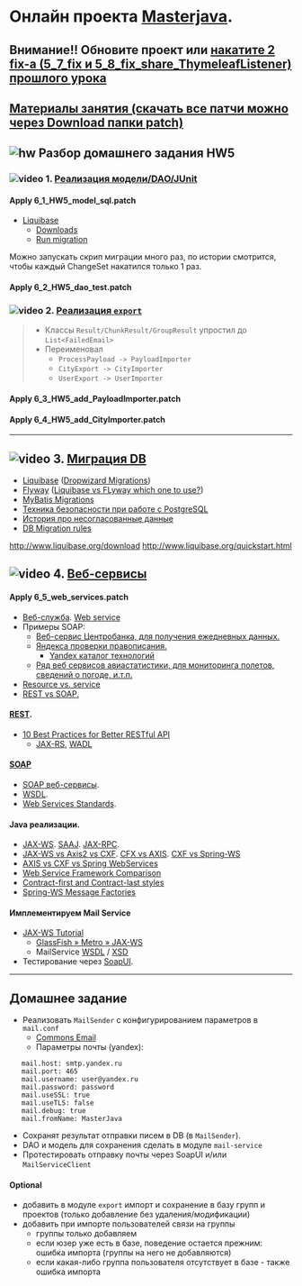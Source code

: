 # Онлайн проекта  <a href="https://github.com/JavaWebinar/masterjava">Masterjava</a>.

## **Внимание!! Обновите проект или [накатите 2 fix-а (5_7_fix и 5_8_fix_share_ThymeleafListener) прошлого урока](https://github.com/JavaWebinar/masterjava/blob/doc/doc/lesson05.md#-Правки)**

## [Материалы занятия (скачать все патчи можно через Download папки patch)](https://drive.google.com/drive/u/0/folders/0B9Ye2auQ_NsFVEJBS3VzVnBtMnc) 


## ![hw](https://cloud.githubusercontent.com/assets/13649199/13672719/09593080-e6e7-11e5-81d1-5cb629c438ca.png) Разбор домашнего задания HW5

### ![video](https://cloud.githubusercontent.com/assets/13649199/13672715/06dbc6ce-e6e7-11e5-81a9-04fbddb9e488.png) 1. [Реализация модели/DAO/JUnit](https://drive.google.com/open?id=0B9Ye2auQ_NsFZzA1OHBUNExGdEk)
#### Apply 6_1_HW5_model_sql.patch
- [Liquibase](http://www.liquibase.org/)
  - [Downloads](http://www.liquibase.org/download/index.html)
  - [Run migration](http://www.liquibase.org/quickstart.html)

Можно запускать скрип миграции много раз, по истории смотрится, чтобы каждый ChangeSet накатился только 1 раз.

#### Apply 6_2_HW5_dao_test.patch

### ![video](https://cloud.githubusercontent.com/assets/13649199/13672715/06dbc6ce-e6e7-11e5-81a9-04fbddb9e488.png) 2. <a href="https://drive.google.com/open?id=0B9Ye2auQ_NsFMGdjajREWlhmV2c">Реализация `export`</a>
> - Классы `Result/ChunkResult/GroupResult` упростил до `List<FailedEmail>` 
> - Переименовал 
>   - `ProcessPayload -> PayloadImporter` 
>   - `CityExport -> CityImporter` 
>   - `UserExport -> UserImporter` 

#### Apply 6_3_HW5_add_PayloadImporter.patch
#### Apply 6_4_HW5_add_CityImporter.patch

----------------

## ![video](https://cloud.githubusercontent.com/assets/13649199/13672715/06dbc6ce-e6e7-11e5-81a9-04fbddb9e488.png) 3. <a href="https://drive.google.com/file/d/0B9Ye2auQ_NsFbFR5bDBzYzdYeDA">Миграция DB</a>
- <a href="http://www.liquibase.org">Liquibase</a> (<a href="http://www.dropwizard.io/0.7.1/docs/manual/migrations.html">Dropwizard Migrations</a>)
- <a href="https://flywaydb.org/">Flyway</a> (<a href="http://stackoverflow.com/questions/37385823/liquibase-vs-flyway-which-one-to-use">Liquibase vs FLyway which one to use?</a>)
- <a href="http://www.mybatis.org/migrations/">MyBatis Migrations</a>
- <a href="https://habrahabr.ru/post/314048/">Техника безопасности при работе с PostgreSQL</a>
- <a href="https://habrahabr.ru/post/231213/">История про несогласованные данные</a>
- <a href="https://docs.google.com/document/d/1ul1jH7sccyQVqpjItdFo_OQI9YxJV3V5hxqI7xa-YPM">DB Migration rules</a>

http://www.liquibase.org/download
http://www.liquibase.org/quickstart.html



## ![video](https://cloud.githubusercontent.com/assets/13649199/13672715/06dbc6ce-e6e7-11e5-81a9-04fbddb9e488.png) 4. <a href="https://drive.google.com/open?id=0B9Ye2auQ_NsFSkh4eWtSb2I4YUU">Веб-сервисы</a>
#### Apply 6_5_web_services.patch

- <a href="https://ru.wikipedia.org/wiki/Веб-служба">Веб-служба</a>. <a href="https://en.wikipedia.org/wiki/Web_service">Web service</a>
- Примеры SOAP:
  - <a href="http://www.cbr.ru/DailyInfoWebServ/DailyInfo.asmx">Веб-сервис Центробанка, для получения ежедневных данных.</a>
  - <a href="http://api.yandex.ru/speller/doc/dg/concepts/api-overview.xml">Яндекса проверки правописания.</a>
     - <a href="https://tech.yandex.ru/#catalog">Yandex каталог технологий</a>
  - <a href="https://www.flightstats.com/developers/bin/view/Web+Services/WSDL">Ряд веб сервисов авиастатистики, для мониторинга полетов, сведений о погоде, и.т.п.</a>
- <a href="https://en.wikipedia.org/wiki/Web_API#Resource_vs._service">Resource vs. service</a>
- <a href="https://habrahabr.ru/post/131343/">REST vs SOAP.</a>

#### <a href="https://ru.wikipedia.org/wiki/REST">REST</a>.
- <a href="http://blog.mwaysolutions.com/2014/06/05/10-best-practices-for-better-restful-api/">10 Best Practices for Better RESTful API</a>
  - <a href="https://en.wikipedia.org/wiki/Java_API_for_RESTful_Web_Services">JAX-RS</a>, <a href="https://jersey.java.net/documentation/latest/wadl.html">WADL</a>

#### <a href="https://ru.wikipedia.org/wiki/SOAP">SOAP</a>
- <a href="http://www.4stud.info/networking/web-services.html">SOAP веб-сервисы</a>. 
- <a href="https://ru.wikipedia.org/wiki/WSDL">WSDL</a>. 
- <a href="http://static.ccm2.net/ccm.net/faq/images/0-pdpEtRZG-web.png">Web Services Standards</a>. 

#### Java реализации.
- <a href="http://en.wikipedia.org/wiki/Java_API_for_XML_Web_Services">JAX-WS</a>. <a href="https://en.wikipedia.org/wiki/SOAP_with_Attachments_API_for_Java">SAAJ</a>. <a href="https://en.wikipedia.org/wiki/Java_API_for_XML-based_RPC">JAX-RPC</a>.
- <a href="http://stackoverflow.com/questions/11566609/difference-between-jax-ws-axis2-and-cxf">JAX-WS vs Axis2 vs CXF</a>. <a href="http://stackoverflow.com/questions/1243247/difference-between-apache-cxf-and-axis">CFX vs AXIS</a>. <a href="http://stackoverflow.com/questions/297033/which-framework-is-better-cxf-or-spring-ws">CXF vs Spring-WS</a>
- <a href="http://nagesh625.blogspot.ru/2013/12/axis-vs-cxf-vs-spring-webservices.html">AXIS vs CXF vs Spring WebServices</a>
- <a href="http://www.javacodebook.com/2013/08/19/web-service-framework-comparison-2013-part-ii/">Web Service Framework Comparison</a>
- <a href="http://docs.spring.io/spring-ws/sites/2.0/reference/html/why-contract-first.html">Contract-first and Contract-last styles</a>
- <a href="http://docs.spring.io/spring-ws/docs/2.2.0.RELEASE/reference/htmlsingle/#message-factories">Spring-WS Message Factories</a>

#### Имплементируем Mail Service
- <a href="http://www.mkyong.com/tutorials/jax-ws-tutorials/">JAX-WS Tutorial</a>
   - <a href="http://jax-ws.java.net">GlassFish » Metro » JAX-WS</a>
   - MailService <a href="http://localhost:8080/mail/mailService?wsdl">WSDL</a> / <a href="http://localhost:8080/mail/mailService?xsd=1">XSD</a>
- Тестирование через <a href="http://www.soapui.org/">SoapUI</a>.

----------------
## Домашнее задание
- Реализовать `MailSender` с конфигурированием параметров в `mail.conf`
   - <a href="https://commons.apache.org/proper/commons-email">Commons Email</a>
   - Параметры почты (yandex):
```
   mail.host: smtp.yandex.ru
   mail.port: 465
   mail.username: user@yandex.ru
   mail.password: password
   mail.useSSL: true
   mail.useTLS: false
   mail.debug: true
   mail.fromName: MasterJava
```
- Сохранят результат отправки писем в DB (в `MailSender`). 
- DAO и модель для сохранения сделать в модуле `mail-service`
- Протестировать отправку почты через SoapUI и/или `MailServiceClient`

#### Optional
- добавить в модуле `export` импорт и сохранение в базу групп и проектов (только добавление без удаления/модификации)
- добавить при импорте пользователей связи на группы 
  - группы только добавляем
  - если юзер уже есть в базе, поведение остается прежним: ошибка импорта (группы на него не добавляются)
  - если какая-либо группа пользователя отсутствует в базе - также ошибка импорта
